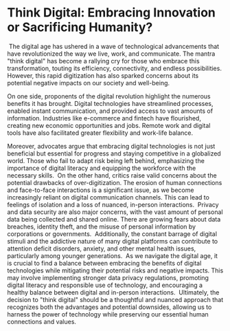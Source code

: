 # Think Digital: Embracing Innovation or Sacrificing Humanity?
﻿
The digital age has ushered in a wave of technological advancements that have revolutionized the way we live, work, and communicate. The mantra "think digital" has become a rallying cry for those who embrace this transformation, touting its efficiency, connectivity, and endless possibilities. However, this rapid digitization has also sparked concerns about its potential negative impacts on our society and well-being.

On one side, proponents of the digital revolution highlight the numerous benefits it has brought. Digital technologies have streamlined processes, enabled instant communication, and provided access to vast amounts of information. Industries like e-commerce and fintech have flourished, creating new economic opportunities and jobs. Remote work and digital tools have also facilitated greater flexibility and work-life balance.

Moreover, advocates argue that embracing digital technologies is not just beneficial but essential for progress and staying competitive in a globalized world. Those who fail to adapt risk being left behind, emphasizing the importance of digital literacy and equipping the workforce with the necessary skills.
﻿
On the other hand, critics raise valid concerns about the potential drawbacks of over-digitization. The erosion of human connections and face-to-face interactions is a significant issue, as we become increasingly reliant on digital communication channels. This can lead to feelings of isolation and a loss of nuanced, in-person interactions.
﻿
Privacy and data security are also major concerns, with the vast amount of personal data being collected and shared online. There are growing fears about data breaches, identity theft, and the misuse of personal information by corporations or governments.
﻿
Additionally, the constant barrage of digital stimuli and the addictive nature of many digital platforms can contribute to attention deficit disorders, anxiety, and other mental health issues, particularly among younger generations.
﻿
As we navigate the digital age, it is crucial to find a balance between embracing the benefits of digital technologies while mitigating their potential risks and negative impacts. This may involve implementing stronger data privacy regulations, promoting digital literacy and responsible use of technology, and encouraging a healthy balance between digital and in-person interactions.
﻿
Ultimately, the decision to "think digital" should be a thoughtful and nuanced approach that recognizes both the advantages and potential downsides, allowing us to harness the power of technology while preserving our essential human connections and values.
